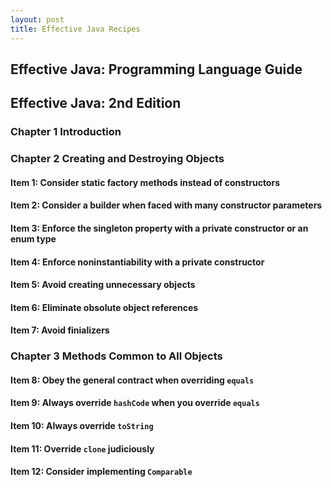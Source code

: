 ```yaml
---
layout: post
title: Effective Java Recipes
---
```


## Effective Java: Programming Language Guide

## Effective Java: 2nd Edition

### Chapter 1 Introduction

### Chapter 2 Creating and Destroying Objects

#### Item 1: Consider static factory methods instead of constructors

#### Item 2: Consider a builder when faced with many constructor parameters

#### Item 3: Enforce the singleton property with a private constructor or an enum type

#### Item 4: Enforce noninstantiability with a private constructor

#### Item 5: Avoid creating unnecessary objects

#### Item 6: Eliminate obsolute object references

#### Item 7: Avoid finializers

### Chapter 3 Methods Common to All Objects

#### Item 8: Obey the general contract when overriding `equals`

#### Item 9: Always override `hashCode` when you override `equals`

#### Item 10: Always override `toString`

#### Item 11: Override `clone` judiciously

#### Item 12: Consider implementing `Comparable`
